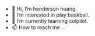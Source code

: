 - 👋 Hi, I’m henderson huang.
- 👀 I’m interested in play baskball.
- 🌱 I’m currently learning colpilot.
- 📫 How to reach me ...

<!---
hendersonhuang-SSSTC/hendersonhuang-SSSTC is a ✨ special ✨ repository because its `README.md` (this file) appears on your GitHub profile.
You can click the Preview link to take a look at your changes.
--->
